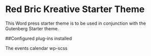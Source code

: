 # Red Bric Kreative Starter Theme

This Word press starter theme is to be used in conjunction with the Gutenberg Starter theme.

##Configured plug-ins installed

The events calendar
wp-scss
